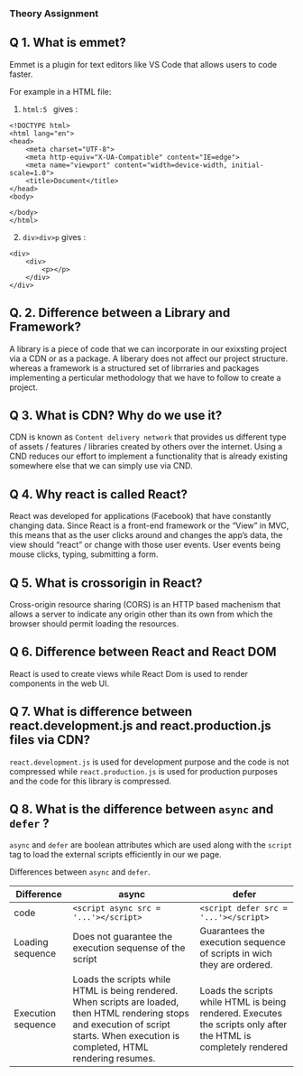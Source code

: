 ### Theory Assignment
## Q 1.  What is **emmet**?

Emmet is a plugin for text editors like VS Code that allows users to code faster.

For example in a HTML file:

1. `html:5 ` gives :

```
<!DOCTYPE html>
<html lang="en">
<head>
    <meta charset="UTF-8">
    <meta http-equiv="X-UA-Compatible" content="IE=edge">
    <meta name="viewport" content="width=device-width, initial-scale=1.0">
    <title>Document</title>
</head>
<body>
    
</body>
</html>

```
2. `div>div>p` gives :

```
<div>
    <div>
        <p></p>
    </div>
</div>

```

## Q. 2. Difference between a Library and Framework?

A library is a piece of code that we can incorporate in our exixsting project via a CDN or as a package. A liberary does not affect our project structure. whereas a framework is a structured set of librraries and packages implementing a perticular methodology that we have to follow to create a project. 
## Q 3. What is **CDN**? Why do we use it?

CDN is known as `Content delivery network`  that provides us different type of assets / features / libraries  created by others over the internet. Using a CND reduces our effort to implement a functionality that is already existing somewhere else that we can simply use via CND.
## Q 4. Why react is called React?

React was developed for applications (Facebook) that have constantly changing data. Since React is a front-end framework or the “View” in MVC, this means that as the user clicks around and changes the app’s data, the view should “react” or change with those user events. User events being mouse clicks, typing, submitting a form.

## Q 5. What is **crossorigin**  in React?

Cross-origin resource sharing (CORS) is an HTTP based machenism that allows a server to indicate any origin other than its own from which the browser should permit loading the  resources.

## Q 6. Difference between React and React DOM

React is used to create views while React Dom is used to render components in the web UI.

## Q 7. What is difference between react.development.js and react.production.js files via CDN?

`react.development.js` is used for development purpose and the code is not compressed while `react.production.js` is used for production purposes and the code for this library is compressed.
## Q 8. What is the difference between `async` and `defer` ?

`async` and `defer` are boolean attributes which are used along with the `script` tag to load the external scripts efficiently in our we page.

Differences between `async` and `defer`.

| Difference  |      async      |  defer |
|-------------|-----------------|--------|
| code | `<script async src = '...'></script>`  |  `<script defer src = '...'></script>`|
| Loading sequence | Does not guarantee the execution sequense of the script    | Guarantees the execution sequence of scripts in wich they are ordered.   |
| Execution sequence | Loads the scripts while HTML is being rendered. When scripts are loaded, then HTML rendering stops and execution of script starts. When execution is completed, HTML rendering resumes.  | Loads the scripts while HTML is being rendered. Executes the scripts only after the HTML is completely rendered
